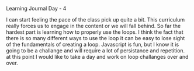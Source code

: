 Learning Journal 
Day - 4 

I can start feeling the pace of the class pick up quite a bit. This curriculum really 
forces us to engage in the content or we will fall behind. So far the hardest part is learning 
how to properly use the loops. I think the fact that there is so many different ways to use
the loop it can be easy to lose sight of the fundamentals of creating a loop. Javascript is 
fun, but I know it is going to be a challange and will require a lot of persistance and repetition.
at this point I would like to take a day and work on loop challanges over and over. 
